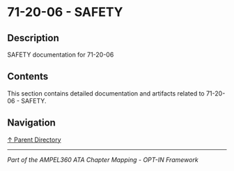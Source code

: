 # 71-20-06 - SAFETY

## Description

SAFETY documentation for 71-20-06

## Contents

This section contains detailed documentation and artifacts related to 71-20-06 - SAFETY.

## Navigation

[↑ Parent Directory](../README.md)

---

*Part of the AMPEL360 ATA Chapter Mapping - OPT-IN Framework*
